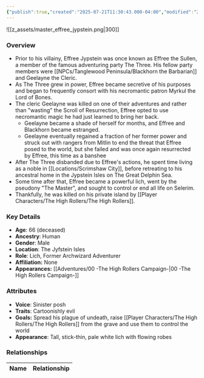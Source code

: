 ```yaml
---
{"publish":true,"created":"2025-07-21T11:30:43.000-04:00","modified":"2025-10-03T09:52:25.500-04:00","published":"2025-10-03T09:52:25.500-04:00","cssclasses":"","Age":"66 (deceased)","Ancestry":["Human"],"Gender":"Male","Location":["The Jyfstein Isles"],"Role":["Lich, Former Archwizard Adventurer"],"Affiliation":["None"],"Appearances":["[[00 -The High Rollers Campaign-]]"]}
---
```



![[z_assets/master_effree_jypstein.png|300]]

### Overview
- Prior to his villainy, Effree Jypstein was once known as Effree the Sullen, a member of the famous adventuring party The Three. His fellow party members were [[NPCs/Tanglewood Peninsula/Blackhorn the Barbarian]] and Geelayne the Cleric.
- As The Three grew in power, Effree became secretive of his purposes and began to frequently consort with his necromantic patron Myrkul the Lord of Bones.
- The cleric Geelayne was killed on one of their adventures and rather than "wasting" the Scroll of Resurrection, Effree opted to use necromantic magic he had just learned to bring her back.
	- Geelayne became a shade of herself for months, and Effree and Blackhorn became estranged.
	- Geelayne eventually regained a fraction of her former power and struck out with rangers from Mitlin to end the threat that Effree posed to the world, but she failed and was once again resurrected by Effree, this time as a banshee
- After The Three disbanded due to Effree's actions, he spent time living as a noble in [[Locations/Scrimshaw City]], before retreating to his ancestral home in the Jypstein Isles on The Great Delphin Sea.
- Some time after that, Effree became a powerful lich, went by the pseudony "The Master", and sought to control or end all life on Selerim. 
- Thankfully, he was killed on his private island by [[Player Characters/The High Rollers/The High Rollers]].

### Key Details
- **Age**: 66 (deceased)
- **Ancestry**: Human
- **Gender**: Male
- **Location**: The Jyfstein Isles
- **Role**: Lich, Former Archwizard Adventurer
- **Affiliation:** None
- **Appearances:** [[Adventures/00 -The High Rollers Campaign-\|00 -The High Rollers Campaign-]]

### Attributes
- **Voice**: Sinister posh
- **Traits**: Cartoonishly evil
- **Goals:** Spread his plague of undeath, raise [[Player Characters/The High Rollers/The High Rollers]] from the grave and use them to control the world
- **Appearance**: Tall, stick-thin, pale white lich with flowing robes

### Relationships

| Name  | Relationship |
| ----- | ------------ |
